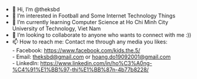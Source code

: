 - 👋 Hi, I’m @theksbd
- 👀 I’m interested in Football and Some Internet Technology Things
- 🌱 I’m currently learning Computer Science at Ho Chi Minh City University of Technology, Viet Nam
- 💞️ I’m looking to collaborate to anyone who wants to connect with me :))
- 📫 How to reach me: Contact me through any media you likes:  
                      - Facebook: https://www.facebook.com/kids.the.5/  
                      - Email: theksbd@gmail.com  or hoang.do19092001@gmail.com  
                      - Linkedln: https://www.linkedin.com/in/ho%C3%A0ng-%C4%91%E1%BB%97-thi%E1%BB%87n-4b77b8228/  

<!---
theksbd/theksbd is a ✨ special ✨ repository because its `README.md` (this file) appears on your GitHub profile.
You can click the Preview link to take a look at your changes.
--->
